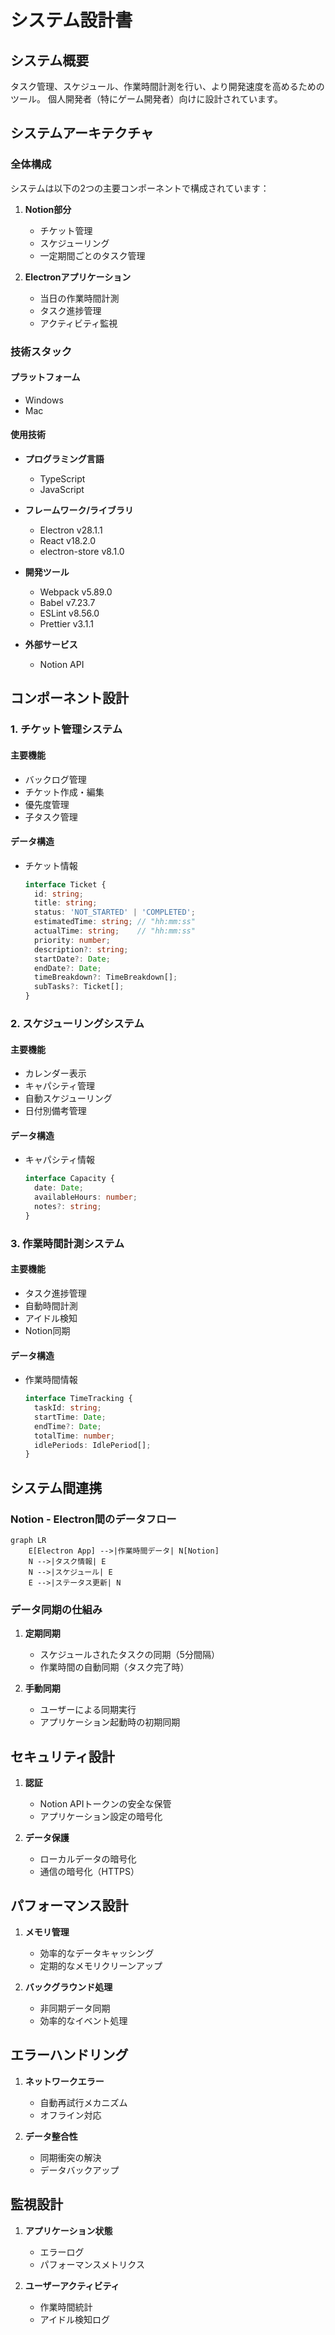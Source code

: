 # システム設計書

## システム概要
タスク管理、スケジュール、作業時間計測を行い、より開発速度を高めるためのツール。
個人開発者（特にゲーム開発者）向けに設計されています。

## システムアーキテクチャ
### 全体構成
システムは以下の2つの主要コンポーネントで構成されています：

1. **Notion部分**
   - チケット管理
   - スケジューリング
   - 一定期間ごとのタスク管理

2. **Electronアプリケーション**
   - 当日の作業時間計測
   - タスク進捗管理
   - アクティビティ監視

### 技術スタック
#### プラットフォーム
- Windows
- Mac

#### 使用技術
- **プログラミング言語**
  - TypeScript
  - JavaScript

- **フレームワーク/ライブラリ**
  - Electron v28.1.1
  - React v18.2.0
  - electron-store v8.1.0

- **開発ツール**
  - Webpack v5.89.0
  - Babel v7.23.7
  - ESLint v8.56.0
  - Prettier v3.1.1

- **外部サービス**
  - Notion API

## コンポーネント設計

### 1. チケット管理システム
#### 主要機能
- バックログ管理
- チケット作成・編集
- 優先度管理
- 子タスク管理

#### データ構造
- チケット情報
  ```typescript
  interface Ticket {
    id: string;
    title: string;
    status: 'NOT_STARTED' | 'COMPLETED';
    estimatedTime: string; // "hh:mm:ss"
    actualTime: string;    // "hh:mm:ss"
    priority: number;
    description?: string;
    startDate?: Date;
    endDate?: Date;
    timeBreakdown?: TimeBreakdown[];
    subTasks?: Ticket[];
  }
  ```

### 2. スケジューリングシステム
#### 主要機能
- カレンダー表示
- キャパシティ管理
- 自動スケジューリング
- 日付別備考管理

#### データ構造
- キャパシティ情報
  ```typescript
  interface Capacity {
    date: Date;
    availableHours: number;
    notes?: string;
  }
  ```

### 3. 作業時間計測システム
#### 主要機能
- タスク進捗管理
- 自動時間計測
- アイドル検知
- Notion同期

#### データ構造
- 作業時間情報
  ```typescript
  interface TimeTracking {
    taskId: string;
    startTime: Date;
    endTime?: Date;
    totalTime: number;
    idlePeriods: IdlePeriod[];
  }
  ```

## システム間連携

### Notion - Electron間のデータフロー
```mermaid
graph LR
    E[Electron App] -->|作業時間データ| N[Notion]
    N -->|タスク情報| E
    N -->|スケジュール| E
    E -->|ステータス更新| N
```

### データ同期の仕組み
1. **定期同期**
   - スケジュールされたタスクの同期（5分間隔）
   - 作業時間の自動同期（タスク完了時）

2. **手動同期**
   - ユーザーによる同期実行
   - アプリケーション起動時の初期同期

## セキュリティ設計
1. **認証**
   - Notion APIトークンの安全な保管
   - アプリケーション設定の暗号化

2. **データ保護**
   - ローカルデータの暗号化
   - 通信の暗号化（HTTPS）

## パフォーマンス設計
1. **メモリ管理**
   - 効率的なデータキャッシング
   - 定期的なメモリクリーンアップ

2. **バックグラウンド処理**
   - 非同期データ同期
   - 効率的なイベント処理

## エラーハンドリング
1. **ネットワークエラー**
   - 自動再試行メカニズム
   - オフライン対応

2. **データ整合性**
   - 同期衝突の解決
   - データバックアップ

## 監視設計
1. **アプリケーション状態**
   - エラーログ
   - パフォーマンスメトリクス

2. **ユーザーアクティビティ**
   - 作業時間統計
   - アイドル検知ログ 